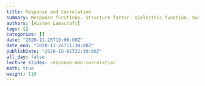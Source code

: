 ```yaml
---
title: Response and Correlation
summary: Response functions. Structure factor. Dielectric function. Sum rules.
authors: [Austen Lamacraft]
tags: []
categories: []
date: "2020-11-26T10:00:00Z"
date_end: "2020-11-26T11:30:00Z"
publishDate: "2020-10-01T22:30:00Z"
all_day: false
lecture_slides: response-and-correlation
math: true
weight: 110
---
```


